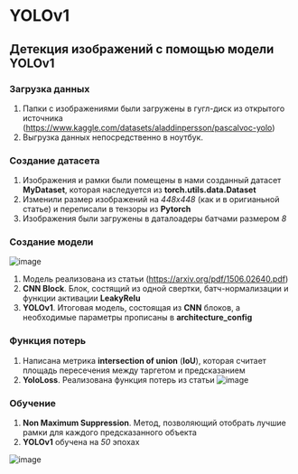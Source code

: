 # YOLOv1
## Детекция изображений с помощью модели **YOLOv1**
### Загрузка данных
1. Папки с изображениями были загружены в гугл-диск из открытого источника (https://www.kaggle.com/datasets/aladdinpersson/pascalvoc-yolo)
2. Выгрузка данных непосредственно в ноутбук. 
### Создание датасета
1. Изображения и рамки были помещены в нами созданный датасет **MyDataset**, которая наследуется из **torch.utils.data.Dataset**
2. Изменили размер изображений на *448х448* (как и в оригианьной статье) и переписали в тензоры из **Pytorch**
3. Изображения были загружены в даталоадеры батчами размером *8*
### Создание модели
![image](https://github.com/Faig22/Machine_Learning_projects/assets/95417164/1c121226-00fb-4a37-b33b-ae4c939fbbd6)


1. Модель реализована из статьи (https://arxiv.org/pdf/1506.02640.pdf)
2. **CNN Block**. Блок, состящий из одной свертки, батч-нормализации и функции активации **LeakyRelu**
3. **YOLOv1**. Итоговая модель, состоящая из **CNN** блоков, а необходимые параметры прописаны в **architecture_config**
### Функция потерь
1. Написана метрика **intersection of union** (**IoU**), которая считает площадь пересечения между таргетом и предсказанием
2. **YoloLoss**. Реализована функция потерь из статьи 
![image](https://github.com/Faig22/Machine_Learning_projects/assets/95417164/43f2dc2d-badb-4f9d-93a3-ddfbc58c2f65)

### Обучение 
1. **Non Maximum Suppression**. Метод, позволяющий отобрать лучшие рамки для каждого предсказанного объекта
2. **YOLOv1** обучена на *50* эпохах

![image](https://github.com/Faig22/Machine_Learning_projects/assets/95417164/f4fbbcc6-2336-449d-acff-6d69830798eb)

